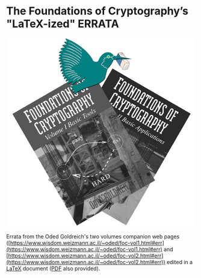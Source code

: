 # The Foundations of Cryptography’s "LaTeX-ized" ERRATA

![Featured logo image](featured.png)

Errata from the Oded Goldreich's two volumes companion web pages ([https://www.wisdom.weizmann.ac.il/~oded/foc-vol1.html#err](https://www.wisdom.weizmann.ac.il/~oded/foc-vol1.html#err) and [https://www.wisdom.weizmann.ac.il/~oded/foc-vol2.html#err](https://www.wisdom.weizmann.ac.il/~oded/foc-vol2.html#err)) edited in a [LaTeX](https://github.com/baro77/FoC-LaTeXized-ERRATA/blob/main/foc-latexized-errata.tex) document ([PDF](https://github.com/baro77/FoC-LaTeXized-ERRATA/blob/main/foc-latexized-errata.pdf) also provided).
